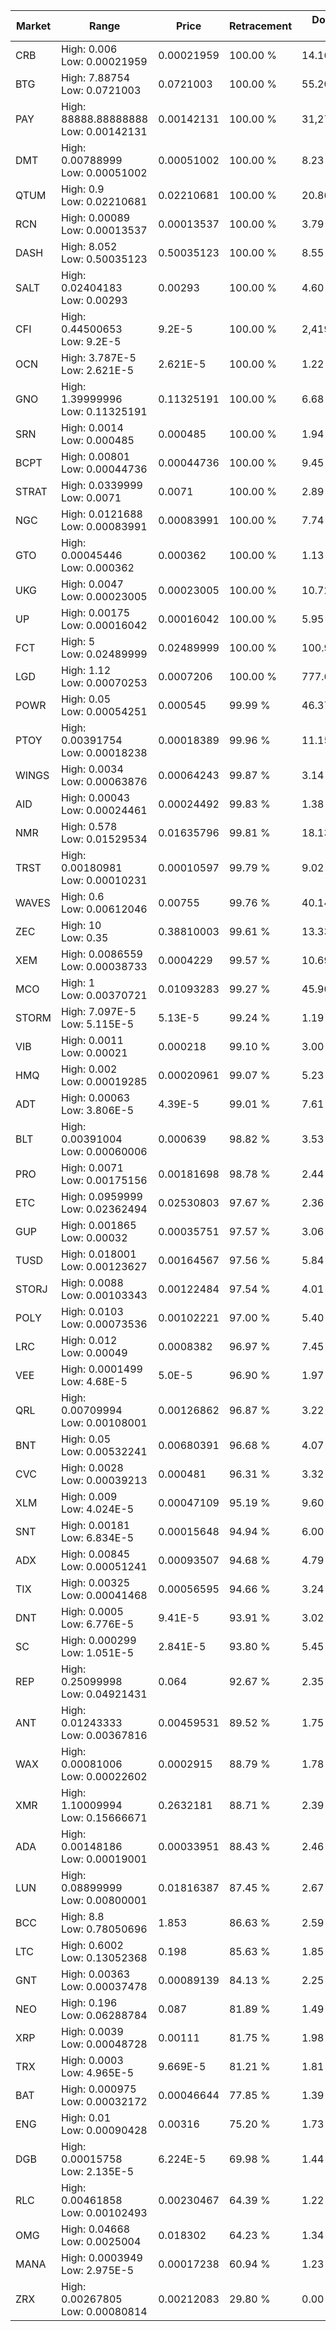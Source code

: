 | Market | Range | Price| Retracement | Doubles to 50% |
| --- | --- | --- | --- | --- |
| CRB | High: 0.006<br />Low: 0.00021959 | 0.00021959 | 100.00 % | 14.16 |
| BTG | High: 7.88754<br />Low: 0.0721003 | 0.0721003 | 100.00 % | 55.20 |
| PAY | High: 88888.88888888<br />Low: 0.00142131 | 0.00142131 | 100.00 % | 31,270,057.31 |
| DMT | High: 0.00788999<br />Low: 0.00051002 | 0.00051002 | 100.00 % | 8.23 |
| QTUM | High: 0.9<br />Low: 0.02210681 | 0.02210681 | 100.00 % | 20.86 |
| RCN | High: 0.00089<br />Low: 0.00013537 | 0.00013537 | 100.00 % | 3.79 |
| DASH | High: 8.052<br />Low: 0.50035123 | 0.50035123 | 100.00 % | 8.55 |
| SALT | High: 0.02404183<br />Low: 0.00293 | 0.00293 | 100.00 % | 4.60 |
| CFI | High: 0.44500653<br />Low: 9.2E-5 | 9.2E-5 | 100.00 % | 2,419.01 |
| OCN | High: 3.787E-5<br />Low: 2.621E-5 | 2.621E-5 | 100.00 % | 1.22 |
| GNO | High: 1.39999996<br />Low: 0.11325191 | 0.11325191 | 100.00 % | 6.68 |
| SRN | High: 0.0014<br />Low: 0.000485 | 0.000485 | 100.00 % | 1.94 |
| BCPT | High: 0.00801<br />Low: 0.00044736 | 0.00044736 | 100.00 % | 9.45 |
| STRAT | High: 0.0339999<br />Low: 0.0071 | 0.0071 | 100.00 % | 2.89 |
| NGC | High: 0.0121688<br />Low: 0.00083991 | 0.00083991 | 100.00 % | 7.74 |
| GTO | High: 0.00045446<br />Low: 0.000362 | 0.000362 | 100.00 % | 1.13 |
| UKG | High: 0.0047<br />Low: 0.00023005 | 0.00023005 | 100.00 % | 10.72 |
| UP | High: 0.00175<br />Low: 0.00016042 | 0.00016042 | 100.00 % | 5.95 |
| FCT | High: 5<br />Low: 0.02489999 | 0.02489999 | 100.00 % | 100.90 |
| LGD | High: 1.12<br />Low: 0.00070253 | 0.0007206 | 100.00 % | 777.62 |
| POWR | High: 0.05<br />Low: 0.00054251 | 0.000545 | 99.99 % | 46.37 |
| PTOY | High: 0.00391754<br />Low: 0.00018238 | 0.00018389 | 99.96 % | 11.15 |
| WINGS | High: 0.0034<br />Low: 0.00063876 | 0.00064243 | 99.87 % | 3.14 |
| AID | High: 0.00043<br />Low: 0.00024461 | 0.00024492 | 99.83 % | 1.38 |
| NMR | High: 0.578<br />Low: 0.01529534 | 0.01635796 | 99.81 % | 18.13 |
| TRST | High: 0.00180981<br />Low: 0.00010231 | 0.00010597 | 99.79 % | 9.02 |
| WAVES | High: 0.6<br />Low: 0.00612046 | 0.00755 | 99.76 % | 40.14 |
| ZEC | High: 10<br />Low: 0.35 | 0.38810003 | 99.61 % | 13.33 |
| XEM | High: 0.0086559<br />Low: 0.00038733 | 0.0004229 | 99.57 % | 10.69 |
| MCO | High: 1<br />Low: 0.00370721 | 0.01093283 | 99.27 % | 45.90 |
| STORM | High: 7.097E-5<br />Low: 5.115E-5 | 5.13E-5 | 99.24 % | 1.19 |
| VIB | High: 0.0011<br />Low: 0.00021 | 0.000218 | 99.10 % | 3.00 |
| HMQ | High: 0.002<br />Low: 0.00019285 | 0.00020961 | 99.07 % | 5.23 |
| ADT | High: 0.00063<br />Low: 3.806E-5 | 4.39E-5 | 99.01 % | 7.61 |
| BLT | High: 0.00391004<br />Low: 0.00060006 | 0.000639 | 98.82 % | 3.53 |
| PRO | High: 0.0071<br />Low: 0.00175156 | 0.00181698 | 98.78 % | 2.44 |
| ETC | High: 0.0959999<br />Low: 0.02362494 | 0.02530803 | 97.67 % | 2.36 |
| GUP | High: 0.001865<br />Low: 0.00032 | 0.00035751 | 97.57 % | 3.06 |
| TUSD | High: 0.018001<br />Low: 0.00123627 | 0.00164567 | 97.56 % | 5.84 |
| STORJ | High: 0.0088<br />Low: 0.00103343 | 0.00122484 | 97.54 % | 4.01 |
| POLY | High: 0.0103<br />Low: 0.00073536 | 0.00102221 | 97.00 % | 5.40 |
| LRC | High: 0.012<br />Low: 0.00049 | 0.0008382 | 96.97 % | 7.45 |
| VEE | High: 0.0001499<br />Low: 4.68E-5 | 5.0E-5 | 96.90 % | 1.97 |
| QRL | High: 0.00709994<br />Low: 0.00108001 | 0.00126862 | 96.87 % | 3.22 |
| BNT | High: 0.05<br />Low: 0.00532241 | 0.00680391 | 96.68 % | 4.07 |
| CVC | High: 0.0028<br />Low: 0.00039213 | 0.000481 | 96.31 % | 3.32 |
| XLM | High: 0.009<br />Low: 4.024E-5 | 0.00047109 | 95.19 % | 9.60 |
| SNT | High: 0.00181<br />Low: 6.834E-5 | 0.00015648 | 94.94 % | 6.00 |
| ADX | High: 0.00845<br />Low: 0.00051241 | 0.00093507 | 94.68 % | 4.79 |
| TIX | High: 0.00325<br />Low: 0.00041468 | 0.00056595 | 94.66 % | 3.24 |
| DNT | High: 0.0005<br />Low: 6.776E-5 | 9.41E-5 | 93.91 % | 3.02 |
| SC | High: 0.000299<br />Low: 1.051E-5 | 2.841E-5 | 93.80 % | 5.45 |
| REP | High: 0.25099998<br />Low: 0.04921431 | 0.064 | 92.67 % | 2.35 |
| ANT | High: 0.01243333<br />Low: 0.00367816 | 0.00459531 | 89.52 % | 1.75 |
| WAX | High: 0.00081006<br />Low: 0.00022602 | 0.0002915 | 88.79 % | 1.78 |
| XMR | High: 1.10009994<br />Low: 0.15666671 | 0.2632181 | 88.71 % | 2.39 |
| ADA | High: 0.00148186<br />Low: 0.00019001 | 0.00033951 | 88.43 % | 2.46 |
| LUN | High: 0.08899999<br />Low: 0.00800001 | 0.01816387 | 87.45 % | 2.67 |
| BCC | High: 8.8<br />Low: 0.78050696 | 1.853 | 86.63 % | 2.59 |
| LTC | High: 0.6002<br />Low: 0.13052368 | 0.198 | 85.63 % | 1.85 |
| GNT | High: 0.00363<br />Low: 0.00037478 | 0.00089139 | 84.13 % | 2.25 |
| NEO | High: 0.196<br />Low: 0.06288784 | 0.087 | 81.89 % | 1.49 |
| XRP | High: 0.0039<br />Low: 0.00048728 | 0.00111 | 81.75 % | 1.98 |
| TRX | High: 0.0003<br />Low: 4.965E-5 | 9.669E-5 | 81.21 % | 1.81 |
| BAT | High: 0.000975<br />Low: 0.00032172 | 0.00046644 | 77.85 % | 1.39 |
| ENG | High: 0.01<br />Low: 0.00090428 | 0.00316 | 75.20 % | 1.73 |
| DGB | High: 0.00015758<br />Low: 2.135E-5 | 6.224E-5 | 69.98 % | 1.44 |
| RLC | High: 0.00461858<br />Low: 0.00102493 | 0.00230467 | 64.39 % | 1.22 |
| OMG | High: 0.04668<br />Low: 0.0025004 | 0.018302 | 64.23 % | 1.34 |
| MANA | High: 0.0003949<br />Low: 2.975E-5 | 0.00017238 | 60.94 % | 1.23 |
| ZRX | High: 0.00267805<br />Low: 0.00080814 | 0.00212083 | 29.80 % | 0.00 |
